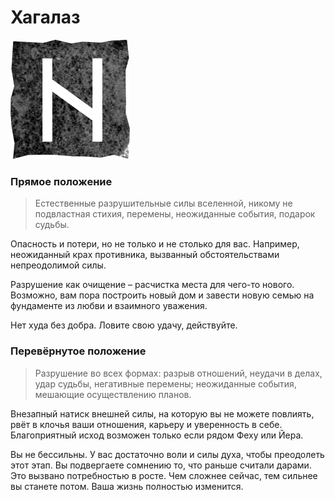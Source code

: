 # Хагалаз

![Руна Хагалаз](image/09_haglaz.png)

### Прямое положение

>Естественные разрушительные силы вселенной, никому не подвластная стихия, перемены, неожиданные события, подарок судьбы.

Опасность и потери, но не только и не столько для вас. Например, неожиданный крах противника, вызванный обстоятельствами непреодолимой силы.

Разрушение как очищение – расчистка места для чего-то нового. Возможно, вам пора построить новый дом и завести новую семью на фундаменте из любви и взаимного уважения.

Нет худа без добра. Ловите свою удачу, действуйте.

### Перевёрнутое положение

>Разрушение во всех формах: разрыв отношений, неудачи в делах, удар судьбы, негативные перемены; неожиданные события, мешающие осуществлению планов.

Внезапный натиск внешней силы, на которую вы не можете повлиять, рвёт в клочья ваши отношения, карьеру и уверенность в себе. Благоприятный исход возможен только если рядом Феху или Йера.

Вы не бессильны. У вас достаточно воли и силы духа, чтобы преодолеть этот этап. Вы подвергаете сомнению то, что раньше считали дарами. Это вызвано потребностью в росте. Чем сложнее сейчас, тем сильнее вы станете потом. Ваша жизнь полностью изменится.